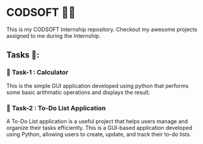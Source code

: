 # CODSOFT :man_technologist:
This is my CODSOFT Internship repository. Checkout my awesome projects assigned to me during the Internship.
## Tasks 🌟:

### 🎯 Task-1 : Calculator
This is the simple GUI application developed using python that performs some basic arithmatic operations and displays the result.

### 🎯 Task-2 : To-Do List Application
A To-Do List application is a useful project that helps users manage and organize their tasks efficiently. This is a GUI-based application developed using Python, allowing users to create, update, and track their to-do lists.
